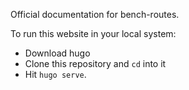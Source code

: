 Official documentation for bench-routes.

To run this website in your local system:
- Download hugo
- Clone this repository and `cd` into it
- Hit `hugo serve`.